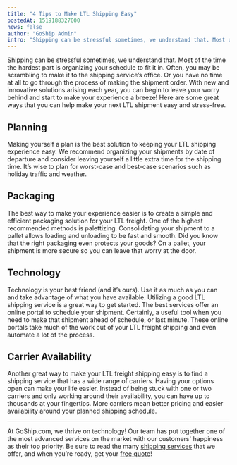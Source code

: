 ```yaml
---
title: "4 Tips to Make LTL Shipping Easy"
postedAt: 1519188327000
news: false
author: "GoShip Admin"
intro: "Shipping can be stressful sometimes, we understand that. Most of the time the hardest part is organizing your schedule to fit it in. Often, you may be scrambling to make it to the shipping service’s office. Or you have no time at all to go through the process of making the shipment order. With new and innovative solutions arising each year, you can begin to leave your worry behind and start to make your experience a breeze! Here are some great ways that you can help make your next LTL shipment easy and stre"
---
```

Shipping can be stressful sometimes, we understand that. Most of the time the hardest part is organizing your schedule to fit it in. Often, you may be scrambling to make it to the shipping service’s office. Or you have no time at all to go through the process of making the shipment order. With new and innovative solutions arising each year, you can begin to leave your worry behind and start to make your experience a breeze! Here are some great ways that you can help make your next LTL shipment easy and stress-free.

Planning
--------

Making yourself a plan is the best solution to keeping your LTL shipping experience easy. We recommend organizing your shipments by date of departure and consider leaving yourself a little extra time for the shipping time. It’s wise to plan for worst-case and best-case scenarios such as holiday traffic and weather.

Packaging
---------

The best way to make your experience easier is to create a simple and efficient packaging solution for your LTL freight. One of the highest recommended methods is palettizing. Consolidating your shipment to a pallet allows loading and unloading to be fast and smooth. Did you know that the right packaging even protects your goods? On a pallet, your shipment is more secure so you can leave that worry at the door.

Technology
----------

Technology is your best friend (and it’s ours). Use it as much as you can and take advantage of what you have available. Utilizing a good LTL shipping service is a great way to get started. The best services offer an online portal to schedule your shipment. Certainly, a useful tool when you need to make that shipment ahead of schedule, or last minute. These online portals take much of the work out of your LTL freight shipping and even automate a lot of the process.

Carrier Availability
--------------------

Another great way to make your LTL freight shipping easy is to find a shipping service that has a wide range of carriers. Having your options open can make your life easier. Instead of being stuck with one or two carriers and only working around their availability, you can have up to thousands at your fingertips. More carriers mean better pricing and easier availability around your planned shipping schedule.

* * *

At GoShip.com, we thrive on technology! Our team has put together one of the most advanced services on the market with our customers' happiness as their top priority. Be sure to read the many [shipping services](https://www.goship.com/shipping-services/) that we offer, and when you’re ready, get your [free quote](http://www.goship.com/)!
